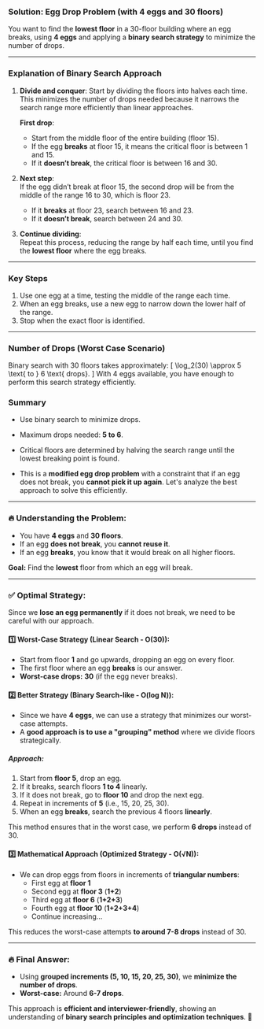 ### Solution: Egg Drop Problem (with 4 eggs and 30 floors)

You want to find the **lowest floor** in a 30-floor building where an egg breaks, using **4 eggs** and applying a **binary search strategy** to minimize the number of drops.

---

### **Explanation of Binary Search Approach**
1. **Divide and conquer**: Start by dividing the floors into halves each time.  
   This minimizes the number of drops needed because it narrows the search range more efficiently than linear approaches.  
   
   **First drop**:  
   - Start from the middle floor of the entire building (floor 15).  
   - If the egg **breaks** at floor 15, it means the critical floor is between 1 and 15.  
   - If it **doesn’t break**, the critical floor is between 16 and 30.

2. **Next step**:  
   If the egg didn’t break at floor 15, the second drop will be from the middle of the range 16 to 30, which is floor 23.  
   - If it **breaks** at floor 23, search between 16 and 23.  
   - If it **doesn’t break**, search between 24 and 30.

3. **Continue dividing**:  
   Repeat this process, reducing the range by half each time, until you find the **lowest floor** where the egg breaks.

---

### **Key Steps**
1. Use one egg at a time, testing the middle of the range each time.
2. When an egg breaks, use a new egg to narrow down the lower half of the range.
3. Stop when the exact floor is identified.

---

### **Number of Drops (Worst Case Scenario)**
Binary search with 30 floors takes approximately:
\[
\log_2(30) \approx 5 \text{ to } 6 \text{ drops}.
\]
With 4 eggs available, you have enough to perform this search strategy efficiently.

### **Summary**
- Use binary search to minimize drops.  
- Maximum drops needed: **5 to 6**.
- Critical floors are determined by halving the search range until the lowest breaking point is found.

- This is a **modified egg drop problem** with a constraint that if an egg does not break, you **cannot pick it up again**. Let's analyze the best approach to solve this efficiently.  

---

### 🔥 **Understanding the Problem:**
- You have **4 eggs** and **30 floors**.
- If an egg **does not break**, you **cannot reuse it**.
- If an egg **breaks**, you know that it would break on all higher floors.

**Goal:** Find the **lowest** floor from which an egg will break.

---

### ✅ **Optimal Strategy:**
Since we **lose an egg permanently** if it does not break, we need to be careful with our approach.  

#### **1️⃣ Worst-Case Strategy (Linear Search - O(30)):**
- Start from floor **1** and go upwards, dropping an egg on every floor.
- The first floor where an egg **breaks** is our answer.
- **Worst-case drops:** **30** (if the egg never breaks).

#### **2️⃣ Better Strategy (Binary Search-like - O(log N)):**
- Since we have **4 eggs**, we can use a strategy that minimizes our worst-case attempts.
- A **good approach is to use a "grouping" method** where we divide floors strategically.

##### **Approach:**
1. Start from **floor 5**, drop an egg.
2. If it breaks, search floors **1 to 4** linearly.
3. If it does not break, go to **floor 10** and drop the next egg.
4. Repeat in increments of **5** (i.e., 15, 20, 25, 30).
5. When an egg **breaks**, search the previous 4 floors **linearly**.

This method ensures that in the worst case, we perform **6 drops** instead of 30.

#### **3️⃣ Mathematical Approach (Optimized Strategy - O(√N)):**
- We can drop eggs from floors in increments of **triangular numbers**:  
  - First egg at **floor 1**  
  - Second egg at **floor 3** (**1+2**)  
  - Third egg at **floor 6** (**1+2+3**)  
  - Fourth egg at **floor 10** (**1+2+3+4**)  
  - Continue increasing...

This reduces the worst-case attempts **to around 7-8 drops** instead of 30.

---

### 🔥 **Final Answer:**
- Using **grouped increments (5, 10, 15, 20, 25, 30)**, we **minimize the number of drops**.
- **Worst-case:** Around **6-7 drops**.

This approach is **efficient and interviewer-friendly**, showing an understanding of **binary search principles and optimization techniques**. 🚀
